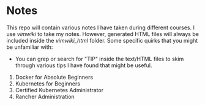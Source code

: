 # Notes
This repo will contain various notes I have taken during different courses.
I use _vimwiki_ to take my notes. However, generated HTML files will always be included inside the *vimwiki_html* folder.
Some specific quirks that you might be unfamiliar with:
- You can grep or search for "TIP" inside the text/HTML files to skim through various tips I have found that might be useful.

1. Docker for Absolute Beginners
2. Kubernetes for Beginners
3. Certified Kubernetes Administrator
4. Rancher Administration

